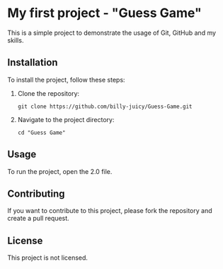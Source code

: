 # My first project - "Guess Game"

This is a simple project to demonstrate the usage of Git, GitHub and my skills.

## Installation

To install the project, follow these steps:

1. Clone the repository:
    ```
    git clone https://github.com/billy-juicy/Guess-Game.git
    ```

2. Navigate to the project directory:
    ```
    cd "Guess Game"
    ```

## Usage

To run the project, open the 2.0 file.

## Contributing

If you want to contribute to this project, please fork the repository and create a pull request.

## License

This project is not licensed.
